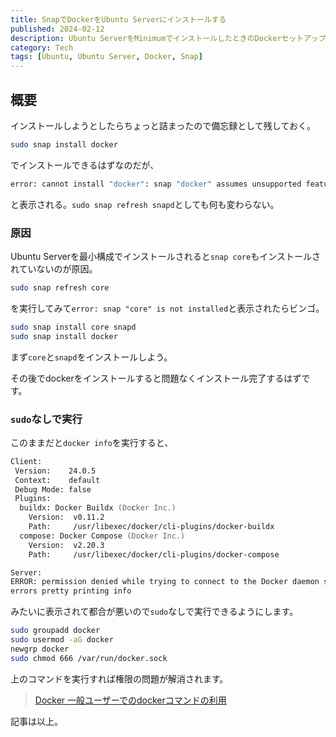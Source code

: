 ```yaml
---
title: SnapでDockerをUbuntu Serverにインストールする
published: 2024-02-12
description: Ubuntu ServerをMinimumでインストールしたときのDockerセットアップ方法 
category: Tech
tags: [Ubuntu, Ubuntu Server, Docker, Snap]
---
```


## 概要

インストールしようとしたらちょっと詰まったので備忘録として残しておく。

```zsh
sudo snap install docker
```

でインストールできるはずなのだが、

```zsh
error: cannot install "docker": snap "docker" assumes unsupported features: snapd2.59.1 (try to refresh snapd)
```

と表示される。`sudo snap refresh snapd`としても何も変わらない。

### 原因

Ubuntu Serverを最小構成でインストールされると`snap core`もインストールされていないのが原因。

```zsh
sudo snap refresh core
```

を実行してみて`error: snap "core" is not installed`と表示されたらビンゴ。

```zsh
sudo snap install core snapd
sudo snap install docker
```

まず`core`と`snapd`をインストールしよう。

その後でdockerをインストールすると問題なくインストール完了するはずです。

### `sudo`なしで実行

このままだと`docker info`を実行すると、

```zsh
Client:
 Version:    24.0.5
 Context:    default
 Debug Mode: false
 Plugins:
  buildx: Docker Buildx (Docker Inc.)
    Version:  v0.11.2
    Path:     /usr/libexec/docker/cli-plugins/docker-buildx
  compose: Docker Compose (Docker Inc.)
    Version:  v2.20.3
    Path:     /usr/libexec/docker/cli-plugins/docker-compose

Server:
ERROR: permission denied while trying to connect to the Docker daemon socket at unix:///var/run/docker.sock: Get "http://%2Fvar%2Frun%2Fdocker.sock/v1.24/info": dial unix /var/run/docker.sock: connect: permission denied
errors pretty printing info
```

みたいに表示されて都合が悪いので`sudo`なしで実行できるようにします。

```zsh
sudo groupadd docker
sudo usermod -aG docker
newgrp docker
sudo chmod 666 /var/run/docker.sock
```

上のコマンドを実行すれば権限の問題が解消されます。

> [Docker 一般ユーザーでのdockerコマンドの利用](https://timesaving.hatenablog.com/entry/2022/06/25/150000)

記事は以上。
